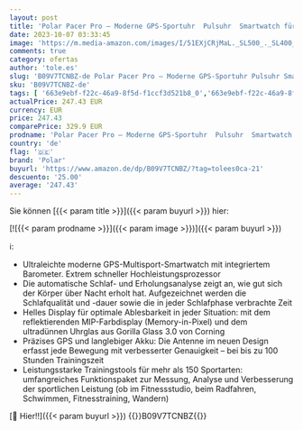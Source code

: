 ```yaml
---
layout: post
title: 'Polar Pacer Pro – Moderne GPS-Sportuhr  Pulsuhr  Smartwatch für Männer und Frauen  Laufuhr Training  Schlafüberwachung und Activity Tracker'
date: 2023-10-07 03:33:45
image: 'https://m.media-amazon.com/images/I/51EXjCRjMaL._SL500_._SL400_.jpg'
comments: true
category: ofertas
author: 'tole.es'
slug: 'B09V7TCNBZ-de Polar Pacer Pro – Moderne GPS-Sportuhr Pulsuhr Smartwatch...'
sku: 'B09V7TCNBZ-de'
tags: [ '663e9ebf-f22c-46a9-8f5d-f1ccf3d521b8_0','663e9ebf-f22c-46a9-8f5d-f1ccf3d521b8_9901','Arborist Merchandising Root','Elektronik & Foto','Elektronik & Foto: Produkte mit Umwelt-Label','Multisport GPS-Geräte','Running GPS-Geräte','Self Service','Special Features Stores','Sport','Sport & Freizeit','Sportelektronik','Sports-Promotions','ef3a019d-6628-41d5-b303-291126686917_0','ef3a019d-6628-41d5-b303-291126686917_7401','polar','🇩🇪', ]
actualPrice: 247.43 EUR
currency: EUR
price: 247.43
comparePrice: 329.9 EUR
prodname: 'Polar Pacer Pro – Moderne GPS-Sportuhr  Pulsuhr  Smartwatch für Männer und Frauen  Laufuhr Training  Schlafüberwachung und Activity Tracker'
country: 'de'
flag: '🇩🇪'
brand: 'Polar'
buyurl: 'https://www.amazon.de/dp/B09V7TCNBZ/?tag=tolees0ca-21'
descuento: '25.00'
average: '247.43'
---
```


Sie können [{{< param title >}}]({{< param buyurl >}}) hier:

[![{{< param prodname >}}]({{< param image >}})]({{< param buyurl >}})

ℹ️:

- Ultraleichte moderne GPS-Multisport-Smartwatch mit integriertem Barometer. Extrem schneller Hochleistungsprozessor
- Die automatische Schlaf- und Erholungsanalyse zeigt an, wie gut sich der Körper über Nacht erholt hat. Aufgezeichnet werden die Schlafqualität und -dauer sowie die in jeder Schlafphase verbrachte Zeit
- Helles Display für optimale Ablesbarkeit in jeder Situation: mit dem reflektierenden MIP-Farbdisplay (Memory-in-Pixel) und dem ultradünnen Uhrglas aus Gorilla Glass 3.0 von Corning
- Präzises GPS und langlebiger Akku: Die Antenne im neuen Design erfasst jede Bewegung mit verbesserter Genauigkeit – bei bis zu 100 Stunden Trainingszeit
- Leistungsstarke Trainingstools für mehr als 150 Sportarten: umfangreiches Funktionspaket zur Messung, Analyse und Verbesserung der sportlichen Leistung (ob im Fitnessstudio, beim Radfahren, Schwimmen, Fitnesstraining, Wandern)

[🛒 Hier!!]({{< param buyurl >}})
{{<world>}}B09V7TCNBZ{{</world>}}
